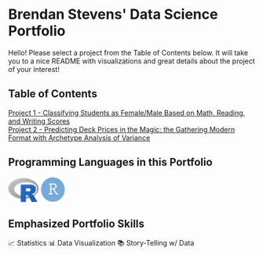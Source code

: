 # Brendan Stevens' Data Science Portfolio
Hello! Please select a project from the Table of Contents below. It will take you to a nice README with visualizations and great details about the project of your interest!

## Table of Contents

[Project 1 - Classifying Students as Female/Male Based on Math, Reading, and Writing Scores](https://github.com/bstevens00/Data-Science-Portfolio/tree/main/Project%201%20-%20Classify%20Gender%20by%20Test%20Grade%20-%20Synthetic)  
[Project 2 - Predicting Deck Prices in the Magic: the Gathering Modern Format with Archetype Analysis of Variance](https://github.com/bstevens00/Data-Science-Portfolio/tree/main/Project%202%20-%20Predict%20Cost%20of%20Modern%20Deck)  

## Programming Languages in this Portfolio

![R Statistical Programming Language](<https://github.com/bstevens00/Data-Science-Portfolio/blob/main/images/r_logo.png> "R Statistical Programming Language") ![RStudio](<https://github.com/bstevens00/Data-Science-Portfolio/blob/main/images/r_studio_logo.png> "RStudio")

## Emphasized Portfolio Skills

:chart_with_upwards_trend: Statistics
:bar_chart: Data Visualization
:books: Story-Telling w/ Data
